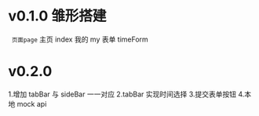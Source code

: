# v0.1.0 雏形搭建

` 页面page`
主页 index
我的 my
表单 timeForm

# v0.2.0

1.增加 tabBar 与 sideBar 一一对应
2.tabBar 实现时间选择 3.提交表单按钮 4.本地 mock api
